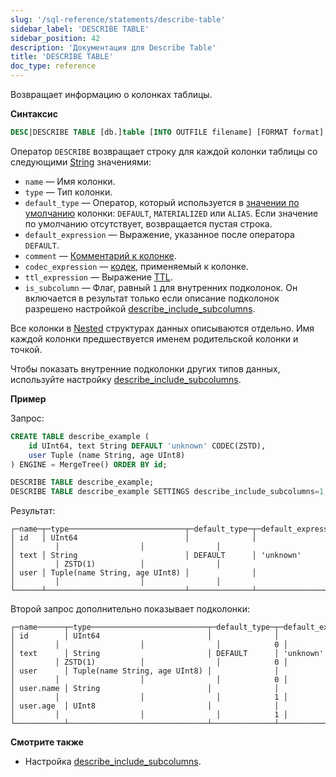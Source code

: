 ```yaml
---
slug: '/sql-reference/statements/describe-table'
sidebar_label: 'DESCRIBE TABLE'
sidebar_position: 42
description: 'Документация для Describe Table'
title: 'DESCRIBE TABLE'
doc_type: reference
---
```

Возвращает информацию о колонках таблицы.

**Синтаксис**

```sql
DESC|DESCRIBE TABLE [db.]table [INTO OUTFILE filename] [FORMAT format]
```

Оператор `DESCRIBE` возвращает строку для каждой колонки таблицы со следующими [String](../../sql-reference/data-types/string.md) значениями:

- `name` — Имя колонки.
- `type` — Тип колонки.
- `default_type` — Оператор, который используется в [значении по умолчанию](/sql-reference/statements/create/table) колонки: `DEFAULT`, `MATERIALIZED` или `ALIAS`. Если значение по умолчанию отсутствует, возвращается пустая строка.
- `default_expression` — Выражение, указанное после оператора `DEFAULT`.
- `comment` — [Комментарий к колонке](/sql-reference/statements/alter/column#comment-column).
- `codec_expression` — [кодек](/sql-reference/statements/create/table#column_compression_codec), применяемый к колонке.
- `ttl_expression` — Выражение [TTL](../../engines/table-engines/mergetree-family/mergetree.md#table_engine-mergetree-ttl).
- `is_subcolumn` — Флаг, равный `1` для внутренних подколонок. Он включается в результат только если описание подколонок разрешено настройкой [describe_include_subcolumns](../../operations/settings/settings.md#describe_include_subcolumns).

Все колонки в [Nested](../../sql-reference/data-types/nested-data-structures/index.md) структурах данных описываются отдельно. Имя каждой колонки предшествуется именем родительской колонки и точкой.

Чтобы показать внутренние подколонки других типов данных, используйте настройку [describe_include_subcolumns](../../operations/settings/settings.md#describe_include_subcolumns).

**Пример**

Запрос:

```sql
CREATE TABLE describe_example (
    id UInt64, text String DEFAULT 'unknown' CODEC(ZSTD),
    user Tuple (name String, age UInt8)
) ENGINE = MergeTree() ORDER BY id;

DESCRIBE TABLE describe_example;
DESCRIBE TABLE describe_example SETTINGS describe_include_subcolumns=1;
```

Результат:

```text
┌─name─┬─type──────────────────────────┬─default_type─┬─default_expression─┬─comment─┬─codec_expression─┬─ttl_expression─┐
│ id   │ UInt64                        │              │                    │         │                  │                │
│ text │ String                        │ DEFAULT      │ 'unknown'          │         │ ZSTD(1)          │                │
│ user │ Tuple(name String, age UInt8) │              │                    │         │                  │                │
└──────┴───────────────────────────────┴──────────────┴────────────────────┴─────────┴──────────────────┴────────────────┘
```

Второй запрос дополнительно показывает подколонки:

```text
┌─name──────┬─type──────────────────────────┬─default_type─┬─default_expression─┬─comment─┬─codec_expression─┬─ttl_expression─┬─is_subcolumn─┐
│ id        │ UInt64                        │              │                    │         │                  │                │            0 │
│ text      │ String                        │ DEFAULT      │ 'unknown'          │         │ ZSTD(1)          │                │            0 │
│ user      │ Tuple(name String, age UInt8) │              │                    │         │                  │                │            0 │
│ user.name │ String                        │              │                    │         │                  │                │            1 │
│ user.age  │ UInt8                         │              │                    │         │                  │                │            1 │
└───────────┴───────────────────────────────┴──────────────┴────────────────────┴─────────┴──────────────────┴────────────────┴──────────────┘
```

**Смотрите также**

- Настройка [describe_include_subcolumns](../../operations/settings/settings.md#describe_include_subcolumns).
